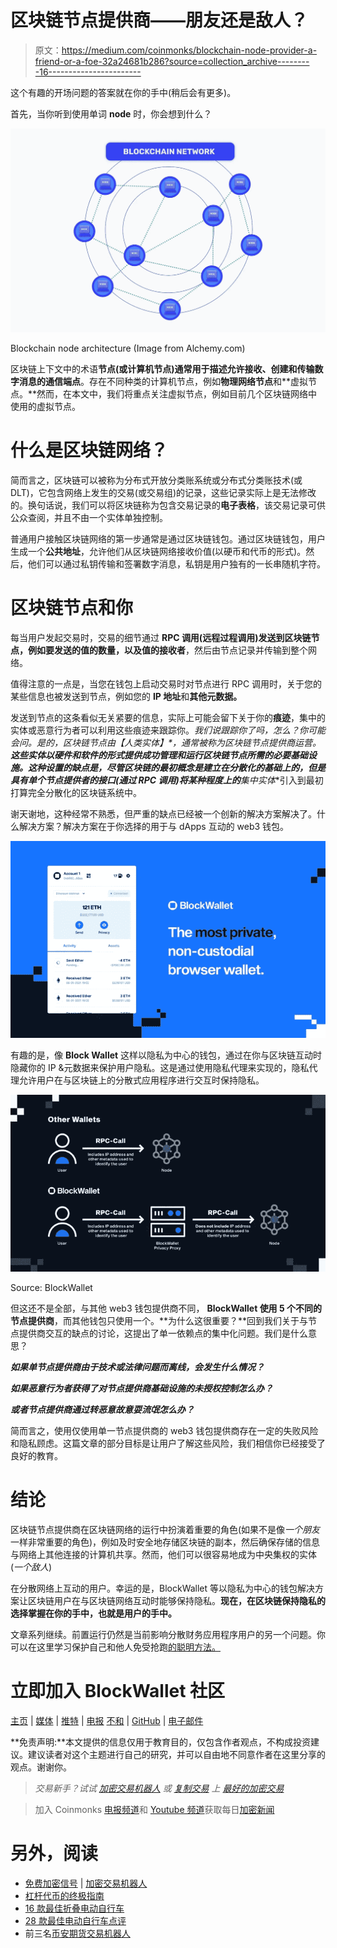 # 区块链节点提供商——朋友还是敌人？

> 原文：<https://medium.com/coinmonks/blockchain-node-provider-a-friend-or-a-foe-32a24681b286?source=collection_archive---------16----------------------->

这个有趣的开场问题的答案就在你的手中(稍后会有更多)。

首先，当你听到使用单词 **node** 时，你会想到什么？

![](img/7d74ff539e6a3dedaac533d8ff29e857.png)

Blockchain node architecture (Image from Alchemy.com)

区块链上下文中的术语**节点(或计算机节点)**通常用于描述允许接收、创建和传输数字消息的**通信端点**。存在不同种类的计算机节点，例如**物理网络节点**和**虚拟节点。**然而，在本文中，我们将重点关注虚拟节点，例如目前几个区块链网络中使用的虚拟节点。

# 什么是区块链网络？

简而言之，区块链可以被称为分布式开放分类账系统或分布式分类账技术(或 DLT)，它包含网络上发生的交易(或交易组)的记录，这些记录实际上是无法修改的。换句话说，我们可以将区块链称为包含交易记录的**电子表格**，该交易记录可供公众查阅，并且不由一个实体单独控制。

普通用户接触区块链网络的第一步通常是通过区块链钱包。通过区块链钱包，用户生成一个**公共地址**，允许他们从区块链网络接收价值(以硬币和代币的形式)。然后，他们可以通过私钥传输和签署数字消息，私钥是用户独有的一长串随机字符。

# 区块链节点和你

每当用户发起交易时，交易的细节通过 **RPC 调用(远程过程调用)**发送到区块链节点，例如要发送的值的数量，以及值的**接收者**，然后由节点记录并传输到整个网络。

值得注意的一点是，当您在钱包上启动交易时对节点进行 RPC 调用时，关于您的某些信息也被发送到节点，例如您的 **IP 地址**和**其他元数据。**

发送到节点的这条看似无关紧要的信息，实际上可能会留下关于你的**痕迹**，集中的实体或恶意行为者可以利用这些痕迹来跟踪你。**我们说跟踪你了吗，怎么？**你可能会问。是的，区块链节点由*【人类实体】*，通常被称为**区块链节点提供商运营。**这些实体以硬件和软件的形式提供成功管理和运行区块链节点所需的必要基础设施。这种设置的缺点是，尽管区块链的最初概念是建立在分散化的基础上的，但是具有单个节点提供者的接口(通过 RPC 调用)将某种程度上的**集中实体**引入到最初打算完全分散化的区块链系统中。

谢天谢地，这种经常不熟悉，但严重的缺点已经被一个创新的解决方案解决了。什么解决方案？解决方案在于你选择的用于与 dApps 互动的 web3 钱包。

![](img/389230511a8914c4f3c29d79598dad1e.png)

有趣的是，像 **Block Wallet** 这样以隐私为中心的钱包，通过在你与区块链互动时隐藏你的 IP &元数据来保护用户隐私。这是通过使用隐私代理来实现的，隐私代理允许用户在与区块链上的分散式应用程序进行交互时保持隐私。

![](img/bda9739be553c53bddcf9a27a9309c00.png)

Source: BlockWallet

但这还不是全部，与其他 web3 钱包提供商不同， **BlockWallet 使用 5 个不同的节点提供商**，而其他钱包只使用一个。**为什么这很重要？**回到我们关于与节点提供商交互的缺点的讨论，这提出了单一依赖点的集中化问题。我们是什么意思？

***如果单节点提供商由于技术或法律问题而离线，会发生什么情况？***

***如果恶意行为者获得了对节点提供商基础设施的未授权控制怎么办？***

***或者节点提供商通过转恶意故意耍流氓怎么办？***

简而言之，使用仅使用单一节点提供商的 web3 钱包提供商存在一定的失败风险和隐私顾虑。这篇文章的部分目标是让用户了解这些风险，我们相信你已经接受了良好的教育。

# 结论

区块链节点提供商在区块链网络的运行中扮演着重要的角色(如果不是像*一个朋友*一样非常重要的角色)，例如及时安全地存储区块链的副本，然后确保存储的信息与网络上其他连接的计算机共享。然而，他们可以很容易地成为中央集权的实体(*一个敌人*)

在分散网络上互动的用户。幸运的是，BlockWallet 等以隐私为中心的钱包解决方案让区块链用户在与区块链网络互动时能够保持隐私。**现在，在区块链保持隐私的选择掌握在你的手中，也就是用户的手中。**

文章系列继续。前置运行仍然是当前影响分散财务应用程序用户的另一个问题。你可以在这里学习保护自己和他人免受抢跑[的聪明方法。](/@stanfordb/front-running-the-dark-side-of-using-blockchains-a3987aad0c79)

# 立即加入 BlockWallet 社区

[主页](https://blockwallet.io/) | [媒体](https://blockwallet.medium.com/) | [推特](https://twitter.com/GetBlockWallet) | [电报](https://t.me/blockwallet) [不和](https://discord.gg/69gvNKatdb) | [GitHub](https://github.com/block-wallet) | [电子邮件](http://hello@blockwallet.io/)

**免责声明:**本文提供的信息仅用于教育目的，仅包含作者观点，不构成投资建议。建议读者对这个主题进行自己的研究，并可以自由地不同意作者在这里分享的观点。谢谢你。

> *交易新手？试试* [*加密交易机器人*](/coinmonks/crypto-trading-bot-c2ffce8acb2a) *或* [*复制交易*](/coinmonks/top-10-crypto-copy-trading-platforms-for-beginners-d0c37c7d698c) *上* [*最好的加密交易*](/coinmonks/crypto-exchange-dd2f9d6f3769)

> 加入 Coinmonks [电报频道](https://t.me/coincodecap)和 [Youtube 频道](https://www.youtube.com/c/coinmonks/videos)获取每日[加密新闻](http://coincodecap.com/)

# 另外，阅读

*   [免费加密信号](/coinmonks/free-crypto-signals-48b25e61a8da) | [加密交易机器人](/coinmonks/crypto-trading-bot-c2ffce8acb2a)
*   [杠杆代币的终极指南](/coinmonks/leveraged-token-3f5257808b22)
*   [16 款最佳折叠电动自行车](/coinmonks/top-17-folding-electric-bikes-5e296f0918cb)
*   [28 款最佳电动自行车点评](/coinmonks/the-28-best-electric-bikes-review-and-buying-guide-in-2023-7bb3146cb403)
*   前三名[币安期货交易机器人](/coinmonks/top-3-binance-futures-trading-bots-e6031f84b3f9)